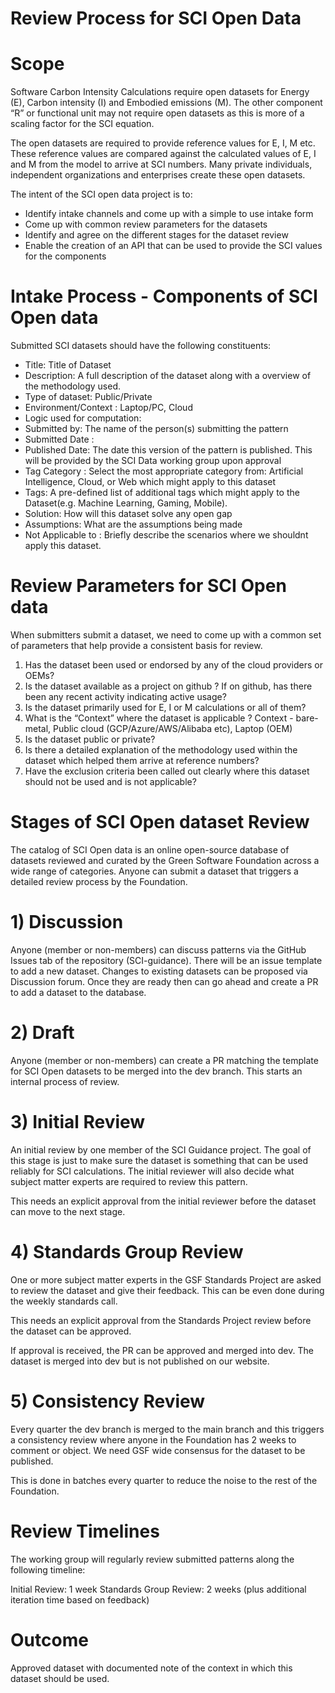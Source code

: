# Review Process for SCI Open Data 

# Scope
Software Carbon Intensity Calculations require open datasets for Energy (E), Carbon intensity (I) and Embodied emissions (M). The other component “R” or functional unit may not require open datasets as this is more of a scaling factor for the SCI equation. 

The open datasets are required to provide reference values for E, I, M etc. These reference values are compared against the calculated values of E, I and M from the model to arrive at SCI numbers. Many private individuals, independent organizations and enterprises create these open datasets. 

The intent of the SCI open data project is to: 
- Identify intake channels and come up with a simple to use intake form 
- Come up with common review parameters for the datasets 
- Identify and agree on the different stages for the dataset review 
- Enable the creation of an API that can be used to provide the SCI values for the components 

# Intake Process - Components of SCI Open data 
Submitted SCI datasets should have the following constituents:

- Title: Title of Dataset
- Description: A full description of the dataset along with a overview of the methodology used.
- Type of dataset: Public/Private
- Environment/Context : Laptop/PC, Cloud
- Logic used for computation: 
- Submitted by: The name of the person(s) submitting the pattern
- Submitted Date : 
- Published Date: The date this version of the pattern is published. This will be provided by the SCI Data working group upon approval
- Tag Category : Select the most appropriate category from: Artificial Intelligence, Cloud, or Web which might apply to this dataset
- Tags: A pre-defined list of additional tags which might apply to the Dataset(e.g. Machine Learning, Gaming, Mobile).
- Solution: How will this dataset solve any open gap 
- Assumptions: What are the assumptions being made
- Not Applicable to : Briefly describe the scenarios where we shouldnt apply this dataset.

# Review Parameters for SCI Open data
When submitters submit a dataset, we need to come up with a common set of parameters that help provide a consistent basis for review. 

1) Has the dataset been used or endorsed by any of the cloud providers or OEMs? 
2) Is the dataset available as a project on github ? If on github, has there been any recent activity indicating active usage?
3) Is the dataset primarily used for E, I or M calculations or all of them?
4) What is the “Context” where the dataset is applicable ? Context - bare-metal, Public cloud (GCP/Azure/AWS/Alibaba etc), Laptop (OEM)
5) Is the dataset public or private?
6) Is there a detailed explanation of the methodology used within the dataset which helped them arrive at reference numbers?
7) Have the exclusion criteria been called out clearly where this dataset should not be used and is not applicable?

# Stages of SCI Open dataset Review

The catalog of SCI Open data  is an online open-source database of datasets reviewed and curated by the Green Software Foundation across a wide range of categories. Anyone can submit a dataset that triggers a detailed review process by the Foundation. 

# 1) Discussion
Anyone (member or non-members) can discuss patterns via the GitHub Issues tab of the repository (SCI-guidance). There will be an issue template to add a new dataset. Changes to existing datasets can be proposed via Discussion forum. Once they are ready then can go ahead and create a PR to add a dataset to the database.

# 2) Draft
Anyone (member or non-members) can create a PR matching the template for SCI Open datasets to be merged into the dev branch. This starts an internal process of review.

# 3) Initial Review
An initial review by one member of the SCI Guidance project. The goal of this stage is just to make sure the dataset is something that can be used reliably for SCI calculations. The initial reviewer will also decide what subject matter experts are required to review this pattern.

This needs an explicit approval from the initial reviewer before the dataset can move to the next stage.

# 4) Standards Group Review 
One or more subject matter experts in the GSF Standards Project are asked to review the dataset and give their feedback. This can be even done during the weekly standards call.

This needs an explicit approval from the Standards Project review before the dataset can be approved.

If approval is received, the PR can be approved and merged into dev. The dataset is merged into dev but is not published on our website.

# 5) Consistency Review
Every quarter the dev branch is merged to the main branch and this triggers a consistency review where anyone in the Foundation has 2 weeks to comment or object. We need GSF wide consensus for the dataset to be published.

This is done in batches every quarter to reduce the noise to the rest of the Foundation.

# Review Timelines
The working group will regularly review submitted patterns along the following timeline:

 Initial Review: 1 week
 Standards Group Review: 2 weeks (plus additional iteration time based on feedback)


# Outcome

Approved dataset with documented note of the context in which this dataset should be used.




